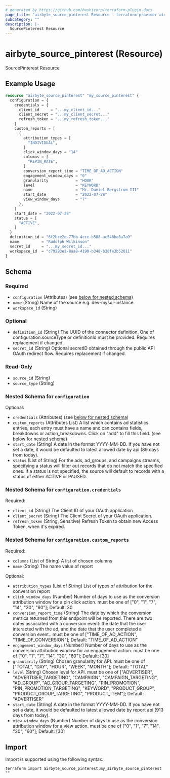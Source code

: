 ```yaml
---
# generated by https://github.com/hashicorp/terraform-plugin-docs
page_title: "airbyte_source_pinterest Resource - terraform-provider-airbyte"
subcategory: ""
description: |-
  SourcePinterest Resource
---
```


# airbyte_source_pinterest (Resource)

SourcePinterest Resource

## Example Usage

```terraform
resource "airbyte_source_pinterest" "my_source_pinterest" {
  configuration = {
    credentials = {
      client_id     = "...my_client_id..."
      client_secret = "...my_client_secret..."
      refresh_token = "...my_refresh_token..."
    }
    custom_reports = [
      {
        attribution_types = [
          "INDIVIDUAL",
        ]
        click_window_days = "14"
        columns = [
          "REPIN_RATE",
        ]
        conversion_report_time = "TIME_OF_AD_ACTION"
        engagement_window_days = "0"
        granularity            = "HOUR"
        level                  = "KEYWORD"
        name                   = "Mr. Daniel Bergstrom III"
        start_date             = "2022-07-28"
        view_window_days       = "7"
      },
    ]
    start_date = "2022-07-28"
    status = [
      "ACTIVE",
    ]
  }
  definition_id = "6f2bce2e-77bb-4cce-b588-ac548be8a7a9"
  name          = "Rudolph Wilkinson"
  secret_id     = "...my_secret_id..."
  workspace_id  = "c79293e2-8aa8-4190-b348-b38fe3b52011"
}
```

<!-- schema generated by tfplugindocs -->
## Schema

### Required

- `configuration` (Attributes) (see [below for nested schema](#nestedatt--configuration))
- `name` (String) Name of the source e.g. dev-mysql-instance.
- `workspace_id` (String)

### Optional

- `definition_id` (String) The UUID of the connector definition. One of configuration.sourceType or definitionId must be provided. Requires replacement if changed.
- `secret_id` (String) Optional secretID obtained through the public API OAuth redirect flow. Requires replacement if changed.

### Read-Only

- `source_id` (String)
- `source_type` (String)

<a id="nestedatt--configuration"></a>
### Nested Schema for `configuration`

Optional:

- `credentials` (Attributes) (see [below for nested schema](#nestedatt--configuration--credentials))
- `custom_reports` (Attributes List) A list which contains ad statistics entries, each entry must have a name and can contains fields, breakdowns or action_breakdowns. Click on "add" to fill this field. (see [below for nested schema](#nestedatt--configuration--custom_reports))
- `start_date` (String) A date in the format YYYY-MM-DD. If you have not set a date, it would be defaulted to latest allowed date by api (89 days from today).
- `status` (List of String) For the ads, ad_groups, and campaigns streams, specifying a status will filter out records that do not match the specified ones. If a status is not specified, the source will default to records with a status of either ACTIVE or PAUSED.

<a id="nestedatt--configuration--credentials"></a>
### Nested Schema for `configuration.credentials`

Required:

- `client_id` (String) The Client ID of your OAuth application
- `client_secret` (String) The Client Secret of your OAuth application.
- `refresh_token` (String, Sensitive) Refresh Token to obtain new Access Token, when it's expired.


<a id="nestedatt--configuration--custom_reports"></a>
### Nested Schema for `configuration.custom_reports`

Required:

- `columns` (List of String) A list of chosen columns
- `name` (String) The name value of report

Optional:

- `attribution_types` (List of String) List of types of attribution for the conversion report
- `click_window_days` (Number) Number of days to use as the conversion attribution window for a pin click action. must be one of ["0", "1", "7", "14", "30", "60"]; Default: 30
- `conversion_report_time` (String) The date by which the conversion metrics returned from this endpoint will be reported. There are two dates associated with a conversion event: the date that the user interacted with the ad, and the date that the user completed a conversion event.. must be one of ["TIME_OF_AD_ACTION", "TIME_OF_CONVERSION"]; Default: "TIME_OF_AD_ACTION"
- `engagement_window_days` (Number) Number of days to use as the conversion attribution window for an engagement action. must be one of ["0", "1", "7", "14", "30", "60"]; Default: [30]
- `granularity` (String) Chosen granularity for API. must be one of ["TOTAL", "DAY", "HOUR", "WEEK", "MONTH"]; Default: "TOTAL"
- `level` (String) Chosen level for API. must be one of ["ADVERTISER", "ADVERTISER_TARGETING", "CAMPAIGN", "CAMPAIGN_TARGETING", "AD_GROUP", "AD_GROUP_TARGETING", "PIN_PROMOTION", "PIN_PROMOTION_TARGETING", "KEYWORD", "PRODUCT_GROUP", "PRODUCT_GROUP_TARGETING", "PRODUCT_ITEM"]; Default: "ADVERTISER"
- `start_date` (String) A date in the format YYYY-MM-DD. If you have not set a date, it would be defaulted to latest allowed date by report api (913 days from today).
- `view_window_days` (Number) Number of days to use as the conversion attribution window for a view action. must be one of ["0", "1", "7", "14", "30", "60"]; Default: [30]

## Import

Import is supported using the following syntax:

```shell
terraform import airbyte_source_pinterest.my_airbyte_source_pinterest ""
```
